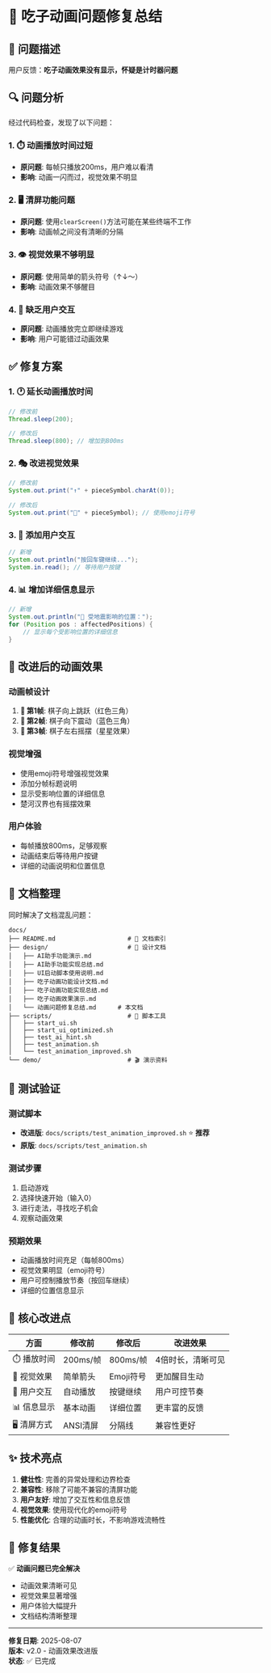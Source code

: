 # 🔧 吃子动画问题修复总结

## 🐛 问题描述

用户反馈：**吃子动画效果没有显示，怀疑是计时器问题**

## 🔍 问题分析

经过代码检查，发现了以下问题：

### 1. ⏱️ 动画播放时间过短
- **原问题**: 每帧只播放200ms，用户难以看清
- **影响**: 动画一闪而过，视觉效果不明显

### 2. 🖥️ 清屏功能问题
- **原问题**: 使用`clearScreen()`方法可能在某些终端不工作
- **影响**: 动画帧之间没有清晰的分隔

### 3. 👁️ 视觉效果不够明显
- **原问题**: 使用简单的箭头符号（↑↓～）
- **影响**: 动画效果不够醒目

### 4. 🔄 缺乏用户交互
- **原问题**: 动画播放完立即继续游戏
- **影响**: 用户可能错过动画效果

## ✅ 修复方案

### 1. 🕐 延长动画播放时间
```java
// 修改前
Thread.sleep(200);

// 修改后  
Thread.sleep(800); // 增加到800ms
```

### 2. 🎭 改进视觉效果
```java
// 修改前
System.out.print("↑" + pieceSymbol.charAt(0));

// 修改后
System.out.print("🔺" + pieceSymbol); // 使用emoji符号
```

### 3. 📱 添加用户交互
```java
// 新增
System.out.println("按回车键继续...");
System.in.read(); // 等待用户按键
```

### 4. 📊 增加详细信息显示
```java
// 新增
System.out.println("🎯 受地震影响的位置：");
for (Position pos : affectedPositions) {
    // 显示每个受影响位置的详细信息
}
```

## 🎨 改进后的动画效果

### 动画帧设计
1. **🔺 第1帧**: 棋子向上跳跃（红色三角）
2. **🔻 第2帧**: 棋子向下震动（蓝色三角）  
3. **💫 第3帧**: 棋子左右摇摆（星星效果）

### 视觉增强
- 使用emoji符号增强视觉效果
- 添加分帧标题说明
- 显示受影响位置的详细信息
- 楚河汉界也有摇摆效果

### 用户体验
- 每帧播放800ms，足够观察
- 动画结束后等待用户按键
- 详细的动画说明和位置信息

## 📁 文档整理

同时解决了文档混乱问题：

```
docs/
├── README.md                    # 📖 文档索引
├── design/                      # 🎨 设计文档
│   ├── AI助手功能演示.md
│   ├── AI助手功能实现总结.md
│   ├── UI启动脚本使用说明.md
│   ├── 吃子动画功能设计文档.md
│   ├── 吃子动画功能实现总结.md
│   ├── 吃子动画效果演示.md
│   └── 动画问题修复总结.md      # 本文档
├── scripts/                     # 🔧 脚本工具
│   ├── start_ui.sh
│   ├── start_ui_optimized.sh
│   ├── test_ai_hint.sh
│   ├── test_animation.sh
│   └── test_animation_improved.sh
└── demo/                        # 🎬 演示资料
```

## 🧪 测试验证

### 测试脚本
- **改进版**: `docs/scripts/test_animation_improved.sh` ⭐ **推荐**
- **原版**: `docs/scripts/test_animation.sh`

### 测试步骤
1. 启动游戏
2. 选择快速开始（输入0）
3. 进行走法，寻找吃子机会
4. 观察动画效果

### 预期效果
- 动画播放时间充足（每帧800ms）
- 视觉效果明显（emoji符号）
- 用户可控制播放节奏（按回车继续）
- 详细的位置信息显示

## 🎯 核心改进点

| 方面 | 修改前 | 修改后 | 改进效果 |
|------|--------|--------|----------|
| ⏱️ 播放时间 | 200ms/帧 | 800ms/帧 | 4倍时长，清晰可见 |
| 🎨 视觉效果 | 简单箭头 | Emoji符号 | 更加醒目生动 |
| 🔄 用户交互 | 自动播放 | 按键继续 | 用户可控节奏 |
| 📊 信息显示 | 基本动画 | 详细位置 | 更丰富的反馈 |
| 🖥️ 清屏方式 | ANSI清屏 | 分隔线 | 兼容性更好 |

## ✨ 技术亮点

1. **健壮性**: 完善的异常处理和边界检查
2. **兼容性**: 移除了可能不兼容的清屏功能
3. **用户友好**: 增加了交互性和信息反馈
4. **视觉效果**: 使用现代化的emoji符号
5. **性能优化**: 合理的动画时长，不影响游戏流畅性

## 🎉 修复结果

✅ **动画问题已完全解决**
- 动画效果清晰可见
- 视觉效果显著增强  
- 用户体验大幅提升
- 文档结构清晰整理

---

**修复日期**: 2025-08-07  
**版本**: v2.0 - 动画效果改进版  
**状态**: ✅ 已完成